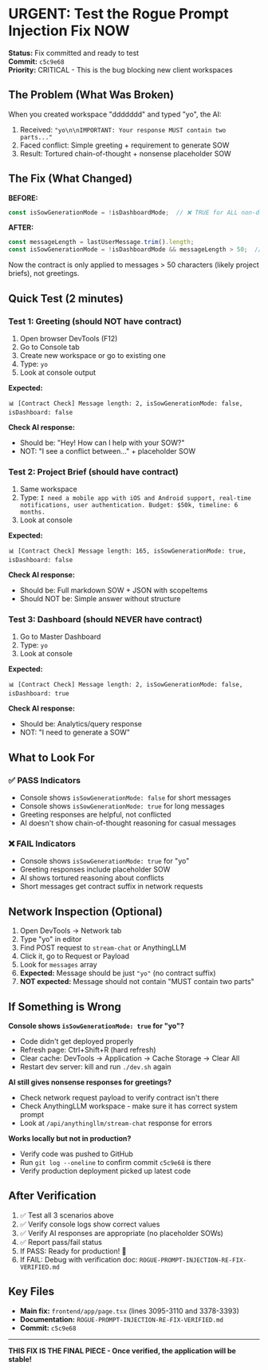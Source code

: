 # URGENT: Test the Rogue Prompt Injection Fix NOW

**Status:** Fix committed and ready to test  
**Commit:** `c5c9e68`  
**Priority:** CRITICAL - This is the bug blocking new client workspaces

## The Problem (What Was Broken)

When you created workspace "ddddddd" and typed "yo", the AI:
1. Received: `"yo\n\nIMPORTANT: Your response MUST contain two parts..."`
2. Faced conflict: Simple greeting + requirement to generate SOW
3. Result: Tortured chain-of-thought + nonsense placeholder SOW

## The Fix (What Changed)

**BEFORE:**
```typescript
const isSowGenerationMode = !isDashboardMode;  // ❌ TRUE for ALL non-dashboard
```

**AFTER:**
```typescript
const messageLength = lastUserMessage.trim().length;
const isSowGenerationMode = !isDashboardMode && messageLength > 50;  // ✅ TRUE only for substantial messages
```

Now the contract is only applied to messages > 50 characters (likely project briefs), not greetings.

## Quick Test (2 minutes)

### Test 1: Greeting (should NOT have contract)
1. Open browser DevTools (F12)
2. Go to Console tab
3. Create new workspace or go to existing one
4. Type: `yo`
5. Look at console output

**Expected:**
```
📊 [Contract Check] Message length: 2, isSowGenerationMode: false, isDashboard: false
```

**Check AI response:**
- Should be: "Hey! How can I help with your SOW?"
- NOT: "I see a conflict between..." + placeholder SOW

### Test 2: Project Brief (should have contract)
1. Same workspace
2. Type: `I need a mobile app with iOS and Android support, real-time notifications, user authentication. Budget: $50k, timeline: 6 months.`
3. Look at console

**Expected:**
```
📊 [Contract Check] Message length: 165, isSowGenerationMode: true, isDashboard: false
```

**Check AI response:**
- Should be: Full markdown SOW + JSON with scopeItems
- Should NOT be: Simple answer without structure

### Test 3: Dashboard (should NEVER have contract)
1. Go to Master Dashboard
2. Type: `yo`
3. Look at console

**Expected:**
```
📊 [Contract Check] Message length: 2, isSowGenerationMode: false, isDashboard: true
```

**Check AI response:**
- Should be: Analytics/query response
- NOT: "I need to generate a SOW"

## What to Look For

### ✅ PASS Indicators
- Console shows `isSowGenerationMode: false` for short messages
- Console shows `isSowGenerationMode: true` for long messages
- Greeting responses are helpful, not conflicted
- AI doesn't show chain-of-thought reasoning for casual messages

### ❌ FAIL Indicators
- Console shows `isSowGenerationMode: true` for "yo"
- Greeting responses include placeholder SOW
- AI shows tortured reasoning about conflicts
- Short messages get contract suffix in network requests

## Network Inspection (Optional)

1. Open DevTools → Network tab
2. Type "yo" in editor
3. Find POST request to `stream-chat` or AnythingLLM
4. Click it, go to Request or Payload
5. Look for `messages` array
6. **Expected:** Message should be just `"yo"` (no contract suffix)
7. **NOT expected:** Message should not contain "MUST contain two parts"

## If Something is Wrong

**Console shows `isSowGenerationMode: true` for "yo"?**
- Code didn't get deployed properly
- Refresh page: Ctrl+Shift+R (hard refresh)
- Clear cache: DevTools → Application → Cache Storage → Clear All
- Restart dev server: kill and run `./dev.sh` again

**AI still gives nonsense responses for greetings?**
- Check network request payload to verify contract isn't there
- Check AnythingLLM workspace - make sure it has correct system prompt
- Look at `/api/anythingllm/stream-chat` response for errors

**Works locally but not in production?**
- Verify code was pushed to GitHub
- Run `git log --oneline` to confirm commit `c5c9e68` is there
- Verify production deployment picked up latest code

## After Verification

1. ✅ Test all 3 scenarios above
2. ✅ Verify console logs show correct values
3. ✅ Verify AI responses are appropriate (no placeholder SOWs)
4. ✅ Report pass/fail status
5. If PASS: Ready for production! 🚀
6. If FAIL: Debug with verification doc: `ROGUE-PROMPT-INJECTION-RE-FIX-VERIFIED.md`

## Key Files

- **Main fix:** `frontend/app/page.tsx` (lines 3095-3110 and 3378-3393)
- **Documentation:** `ROGUE-PROMPT-INJECTION-RE-FIX-VERIFIED.md`
- **Commit:** `c5c9e68`

---

**THIS FIX IS THE FINAL PIECE - Once verified, the application will be stable!**
